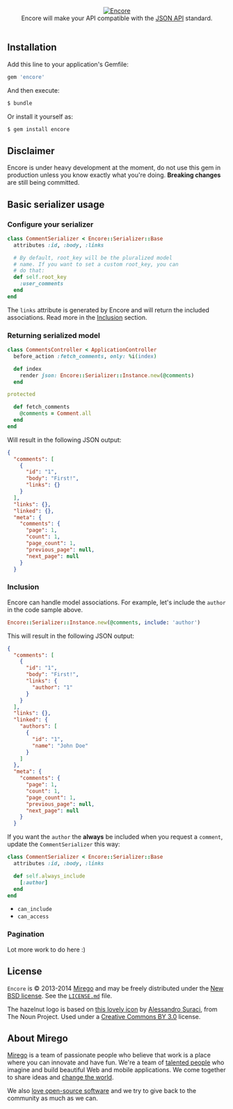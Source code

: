 <p align="center">
  <a href="https://github.com/mirego/encore">
    <img src="http://i.imgur.com/erXBozp.png" alt="Encore" />
  </a>
  <br />
  Encore will make your API compatible with the <a href="http://jsonapi.org">JSON API</a> standard.
  <br /><br />
</p>

## Installation

Add this line to your application's Gemfile:

```ruby
gem 'encore'
```

And then execute:

```bash
$ bundle
```

Or install it yourself as:

```bash
$ gem install encore
```

## Disclaimer

Encore is under heavy development at the moment, do not use this gem in production unless you know exactly what you're doing. **Breaking changes** are still being committed.

## Basic serializer usage

### Configure your serializer

```ruby
class CommentSerializer < Encore::Serializer::Base
  attributes :id, :body, :links

  # By default, root_key will be the pluralized model
  # name. If you want to set a custom root_key, you can
  # do that:
  def self.root_key
    :user_comments
  end
end
```

The `links` attribute is generated by Encore and will return the included associations. Read more in the [Inclusion](#inclusion) section.

### Returning serialized model

```ruby
class CommentsController < ApplicationController
  before_action :fetch_comments, only: %i(index)

  def index
    render json: Encore::Serializer::Instance.new(@comments)
  end

protected

  def fetch_comments
    @comments = Comment.all
  end
end
```

Will result in the following JSON output:

```json
{
  "comments": [
    {
      "id": "1",
      "body": "First!",
      "links": {}
    }
  ],
  "links": {},
  "linked": {},
  "meta": {
    "comments": {
      "page": 1,
      "count": 1,
      "page_count": 1,
      "previous_page": null,
      "next_page": null
    }
  }
```

### Inclusion

Encore can handle model associations. For example, let's include the `author` in the code sample above.

```ruby
Encore::Serializer::Instance.new(@comments, include: 'author')
```

This will result in the following JSON output:

```json
{
  "comments": [
    {
      "id": "1",
      "body": "First!",
      "links": {
        "author": "1"
      }
    }
  ],
  "links": {},
  "linked": {
    "authors": [
      {
        "id": "1",
        "name": "John Doe"
      }
    ]
  },
  "meta": {
    "comments": {
      "page": 1,
      "count": 1,
      "page_count": 1,
      "previous_page": null,
      "next_page": null
    }
  }
```

If you want the `author` the **always** be included when you request a `comment`, update the `CommentSerializer` this way:

```ruby
class CommentSerializer < Encore::Serializer::Base
  attributes :id, :body, :links

  def self.always_include
    [:author]
  end
end
```

* `can_include`
* `can_access`

### Pagination

Lot more work to do here :)

## License

`Encore` is © 2013-2014 [Mirego](http://www.mirego.com) and may be freely distributed under the [New BSD license](http://opensource.org/licenses/BSD-3-Clause).  See the [`LICENSE.md`](https://github.com/mirego/encore/blob/master/LICENSE.md) file.

The hazelnut logo is based on [this lovely icon](http://thenounproject.com/term/hazelnuts/3618/) by [Alessandro Suraci](http://thenounproject.com/alessandro.suraci/), from The Noun Project. Used under a [Creative Commons BY 3.0](http://creativecommons.org/licenses/by/3.0/) license.

## About Mirego

[Mirego](http://mirego.com) is a team of passionate people who believe that work is a place where you can innovate and have fun. We're a team of [talented people](http://life.mirego.com) who imagine and build beautiful Web and mobile applications. We come together to share ideas and [change the world](http://mirego.org).

We also [love open-source software](http://open.mirego.com) and we try to give back to the community as much as we can.
